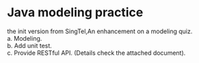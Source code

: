 # Java modeling practice
the init version from SingTel,An enhancement on a modeling quiz.<br/>
a. Modeling.<br/>
b. Add unit test.<br/>
c. Provide RESTful API.  (Details check the attached document).<br/>
